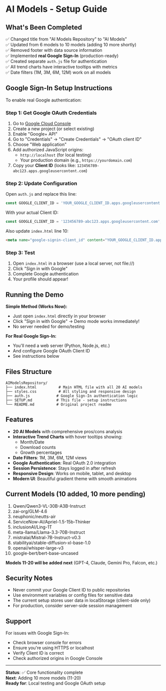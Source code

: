 # AI Models - Setup Guide

## What's Been Completed

✅ Changed title from "AI Models Repository" to "AI Models"  
✅ Updated from 6 models to 10 models (adding 10 more shortly)  
✅ Removed footer with data source information  
✅ Implemented **real Google Sign-In** (production-ready)  
✅ Created separate `auth.js` file for authentication  
✅ All trend charts have interactive tooltips with metrics  
✅ Date filters (1M, 3M, 6M, 12M) work on all models  

## Google Sign-In Setup Instructions

To enable real Google authentication:

### Step 1: Get Google OAuth Credentials

1. Go to [Google Cloud Console](https://console.cloud.google.com/)
2. Create a new project (or select existing)
3. Enable "Google+ API"
4. Go to "Credentials" → "Create Credentials" → "OAuth client ID"
5. Choose "Web application"
6. Add authorized JavaScript origins:
   - `http://localhost` (for local testing)
   - Your production domain (e.g., `https://yourdomain.com`)
7. Copy your **Client ID** (looks like: `123456789-abc123.apps.googleusercontent.com`)

### Step 2: Update Configuration

Open `auth.js` and replace this line:
```javascript
const GOOGLE_CLIENT_ID = 'YOUR_GOOGLE_CLIENT_ID.apps.googleusercontent.com';
```

With your actual Client ID:
```javascript
const GOOGLE_CLIENT_ID = '123456789-abc123.apps.googleusercontent.com';
```

Also update `index.html` line 10:
```html
<meta name="google-signin-client_id" content="YOUR_GOOGLE_CLIENT_ID.apps.googleusercontent.com">
```

### Step 3: Test

1. Open `index.html` in a browser (use a local server, not file://)
2. Click "Sign in with Google"
3. Complete Google authentication
4. Your profile should appear!

## Running the Demo

**Simple Method (Works Now):**
- Just open `index.html` directly in your browser
- Click "Sign in with Google" → Demo mode works immediately!
- No server needed for demo/testing

**For Real Google Sign-In:**
- You'll need a web server (Python, Node.js, etc.)
- And configure Google OAuth Client ID
- See instructions below

## Files Structure

```
AIModelsRepository/
├── index.html          # Main HTML file with all 20 AI models
├── styles.css          # All styling and responsive design
├── auth.js            # Google Sign-In authentication logic
├── SETUP.md           # This file - setup instructions
└── README.md          # Original project readme
```

## Features

- **20 AI Models** with comprehensive pros/cons analysis
- **Interactive Trend Charts** with hover tooltips showing:
  - Month/Date
  - Download counts
  - Growth percentages
- **Date Filters**: 1M, 3M, 6M, 12M views
- **Google Authentication**: Real OAuth 2.0 integration
- **Session Persistence**: Stays logged in after refresh
- **Responsive Design**: Works on mobile, tablet, and desktop
- **Modern UI**: Beautiful gradient theme with smooth animations

## Current Models (10 added, 10 more pending)

1. Qwen/Qwen3-VL-30B-A3B-Instruct
2. zai-org/GLM-4.6  
3. neuphonic/neutts-air
4. ServiceNow-AI/Apriel-1.5-15b-Thinker
5. inclusionAI/Ling-1T
6. meta-llama/Llama-3.3-70B-Instruct
7. mistralai/Mistral-7B-Instruct-v0.3
8. stabilityai/stable-diffusion-xl-base-1.0
9. openai/whisper-large-v3
10. google-bert/bert-base-uncased

**Models 11-20 will be added next** (GPT-4, Claude, Gemini Pro, Falcon, etc.)

## Security Notes

- Never commit your Google Client ID to public repositories
- Use environment variables or config files for sensitive data
- The current setup stores user data in localStorage (client-side only)
- For production, consider server-side session management

## Support

For issues with Google Sign-In:
- Check browser console for errors
- Ensure you're using HTTPS or localhost
- Verify Client ID is correct
- Check authorized origins in Google Console

---

**Status**: ✅ Core functionality complete  
**Next**: Adding 10 more models (11-20)  
**Ready for**: Local testing and Google OAuth setup

